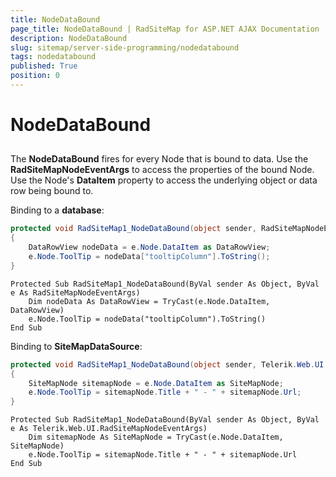 ```yaml
---
title: NodeDataBound
page_title: NodeDataBound | RadSiteMap for ASP.NET AJAX Documentation
description: NodeDataBound
slug: sitemap/server-side-programming/nodedatabound
tags: nodedatabound
published: True
position: 0
---
```


# NodeDataBound

## 

The **NodeDataBound** fires for every Node that is bound to data. Use the **RadSiteMapNodeEventArgs** to access the properties of the bound Node. Use the Node's **DataItem** property to access the underlying object or data row being bound to.

Binding to a **database**:

````C#
protected void RadSiteMap1_NodeDataBound(object sender, RadSiteMapNodeEventArgs e) 
{ 
    DataRowView nodeData = e.Node.DataItem as DataRowView; 
    e.Node.ToolTip = nodeData["tooltipColumn"].ToString(); 
}
````
````VB.NET
Protected Sub RadSiteMap1_NodeDataBound(ByVal sender As Object, ByVal e As RadSiteMapNodeEventArgs)
    Dim nodeData As DataRowView = TryCast(e.Node.DataItem, DataRowView)
    e.Node.ToolTip = nodeData("tooltipColumn").ToString()
End Sub
````


Binding to **SiteMapDataSource**:

````C#
protected void RadSiteMap1_NodeDataBound(object sender, Telerik.Web.UI.RadSiteMapNodeEventArgs e)
{ 
    SiteMapNode sitemapNode = e.Node.DataItem as SiteMapNode; 
    e.Node.ToolTip = sitemapNode.Title + " - " + sitemapNode.Url; 
}
````
````VB.NET
Protected Sub RadSiteMap1_NodeDataBound(ByVal sender As Object, ByVal e As Telerik.Web.UI.RadSiteMapNodeEventArgs)
    Dim sitemapNode As SiteMapNode = TryCast(e.Node.DataItem, SiteMapNode)
    e.Node.ToolTip = sitemapNode.Title + " - " + sitemapNode.Url
End Sub
````

